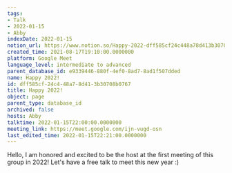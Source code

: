 ```yaml
---
tags:
- Talk
- 2022-01-15
- Abby
indexDate: 2022-01-15
notion_url: https://www.notion.so/Happy-2022-dff585cf24c448a78d413b30708b0767
created_time: 2021-08-17T19:10:00.0000000
platform: Google Meet
language_level: intermediate to advanced
parent_database_id: e9339446-880f-4ef0-8ad7-8ad1f507dded
name: Happy 2022!
id: dff585cf-24c4-48a7-8d41-3b30708b0767
title: Happy 2022!
object: page
parent_type: database_id
archived: false
hosts: Abby
talktime: 2022-01-15T22:00:00.0000000
meeting_link: https://meet.google.com/ijn-vugd-osn
last_edited_time: 2022-01-15T22:21:00.0000000
---
```


Hello, I am honored and excited to be the host at the first meeting of this group in 2022! Let's have a free talk to meet this new year :)





